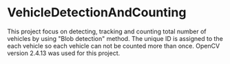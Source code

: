 # VehicleDetectionAndCounting
This project focus on detecting, tracking and counting total number of vehicles by using "Blob detection" method. The unique ID is assigned to the each vehicle so each vehicle can not be counted more than once. OpenCV version 2.4.13 was used for this project.
